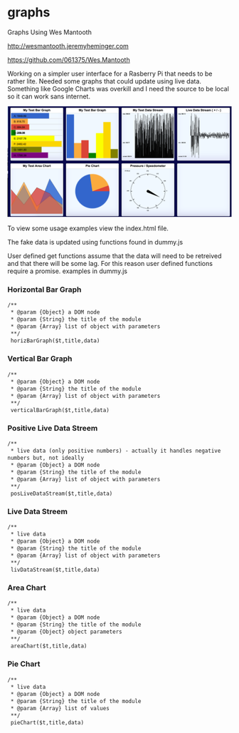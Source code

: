 # graphs
Graphs Using Wes Mantooth

http://wesmantooth.jeremyheminger.com

https://github.com/061375/Wes.Mantooth

Working on a simpler user interface for a Rasberry Pi that needs to be rather lite.
Needed some graphs that could update using live data.
Something like Google Charts was overkill and I need the source to be local so it can work sans internet.

![alt text](https://github.com/061375/graphs/blob/master/graphs-v4.png?raw=true "Screenshot v2")

To view some usage examples view the index.html file.

The fake data is updated using functions found in dummy.js

User defined get functions assume that the data will need to be retreived and that there will be some lag. For this reason user defined functions require a promise. examples in dummy.js

### Horizontal Bar Graph
```
/** 
 * @param {Object} a DOM node
 * @param {String} the title of the module
 * @param {Array} list of object with parameters
 **/
 horizBarGraph($t,title,data)
```

### Vertical Bar Graph
```
/** 
 * @param {Object} a DOM node
 * @param {String} the title of the module
 * @param {Array} list of object with parameters
 **/
 verticalBarGraph($t,title,data)
```

### Positive Live Data Streem
```
/** 
 * live data (only positive numbers) - actually it handles negative numbers but, not ideally
 * @param {Object} a DOM node
 * @param {String} the title of the module
 * @param {Array} list of object with parameters
 **/
 posLiveDataStream($t,title,data)
```

### Live Data Streem
```
/** 
 * live data 
 * @param {Object} a DOM node
 * @param {String} the title of the module
 * @param {Array} list of object with parameters
 **/
 livDataStream($t,title,data)
```

### Area Chart
```
/** 
 * live data 
 * @param {Object} a DOM node
 * @param {String} the title of the module
 * @param {Object} object parameters
 **/
 areaChart($t,title,data)
```

### Pie Chart
```
/** 
 * live data 
 * @param {Object} a DOM node
 * @param {String} the title of the module
 * @param {Array} list of values
 **/
 pieChart($t,title,data)
```